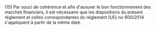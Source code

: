 (15) Par souci de cohérence et afin d'assurer le bon fonctionnement des marchés financiers, il est nécessaire que les dispositions du présent règlement et celles correspondantes du règlement (UE) no 600/2014 s'appliquent à partir de la même date.